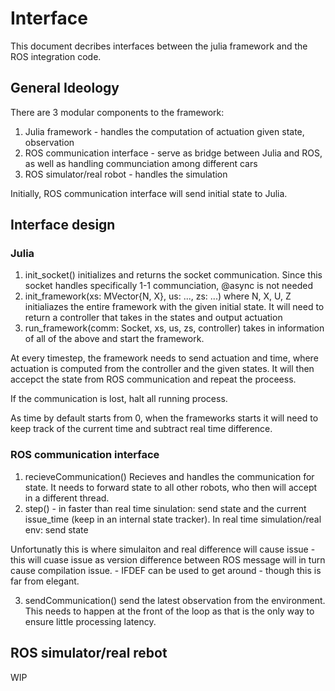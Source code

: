 # Interface
This document decribes interfaces between the julia framework and the ROS integration code.

## General Ideology
There are 3 modular components to the framework:
1. Julia framework - handles the computation of actuation given state, observation
2. ROS communication interface - serve as bridge between Julia and ROS, as well as handling communciation among different cars
3. ROS simulator/real robot - handles the simulation

Initially, ROS communication interface will send initial state to Julia.

## Interface design
### Julia
1. init_socket() initializes and returns the socket communication. Since this socket handles specifically 1-1 communciation, @async is not needed
2. init_framework(xs: MVector{N, X}, us: ..., zs: ...) where N, X, U, Z initialiazes the entire framework with the given initial state. It will need to return a controller that takes in the states and output actuation
3. run_framework(comm: Socket, xs, us, zs, controller) takes in information of all of the above and start the framework.

At every timestep, the framework needs to send actuation and time, where actuation is computed from the controller and the given states. It will then accepct the state from ROS communication and repeat the proceess.

If the communication is lost, halt all running process.

As time by default starts from 0, when the frameworks starts it will need to keep track of the current time and subtract real time difference. 

### ROS communication interface
1. recieveCommunication() Recieves and handles the communication for state. It needs to forward state to all other robots, who then will accept in a different thread. 
2. step() - in faster than real time sinulation: send state and the current issue_time (keep in an internal state tracker). In real time simulation/real env: send state


Unfortunatly this is where simulaiton and real difference will cause issue - this will cuase issue as version difference between ROS message will in turn cause compilation issue. - IFDEF can be used to get around - though this is far from elegant.

3. sendCommunication() send the latest observation from the environment. This needs to happen at the front of the loop as that is the only way to ensure little processing latency.

## ROS simulator/real rebot
WIP

